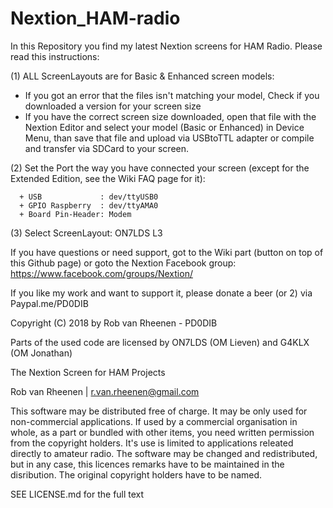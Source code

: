 # Nextion_HAM-radio
In this Repository you find my latest Nextion screens for HAM Radio.
Please read this instructions:

  (1) ALL ScreenLayouts are for Basic & Enhanced screen models:
   * If you got an error that the files isn't matching your model, Check if you downloaded a version for your screen size
   * If you have the correct screen size downloaded, open that file with the Nextion Editor and select your model (Basic or Enhanced) in Device Menu, than save that file and upload via USBtoTTL adapter or compile and transfer via SDCard to your screen.
     
  (2) Set the Port the way you have connected your screen (except for the Extended Edition, see the Wiki FAQ page for it):
  
      + USB             : dev/ttyUSB0
      + GPIO Raspberry  : dev/ttyAMA0
      + Board Pin-Header: Modem
      
  (3) Select ScreenLayout: ON7LDS L3
  
  If you have questions or need support, got to the Wiki part (button on top of this Github page)
  or goto the Nextion Facebook group: https://www.facebook.com/groups/Nextion/
  
  If you like my work and want to support it, please donate a beer (or 2) via Paypal.me/PD0DIB 
  
  Copyright (C) 2018 by Rob van Rheenen - PD0DIB
  
  Parts of the used code are licensed by ON7LDS (OM Lieven) and G4KLX (OM Jonathan)
  
  The Nextion Screen for HAM Projects

Rob van Rheenen | r.van.rheenen@gmail.com
  
  This software may be distributed free of charge. It may be only used for non-commercial applications.
  If used by a commercial organisation in whole, as a part or bundled with other items, you need written permission from the copyright holders.
  It's use is limited to applications releated directly to amateur radio. The software may be changed and redistributed, but in any case, this licences remarks have to be maintained in the disribution. The original copyright holders have to be named.
  
  SEE LICENSE.md for the full text
